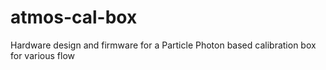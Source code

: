 # atmos-cal-box
Hardware design and firmware for a Particle Photon based calibration box for various flow 
